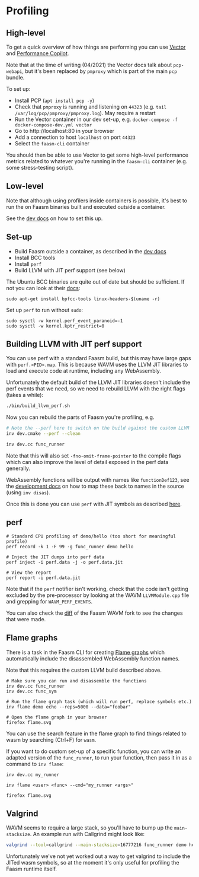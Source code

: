 # Profiling

## High-level

To get a quick overview of how things are performing you can use
[Vector](https://github.com/Netflix/vector) and [Performance
Copilot](https://pcp.io/).

Note that at the time of writing (04/2021) the Vector docs talk about
`pcp-webapi`, but it's been replaced by `pmproxy` which is part of the main
`pcp` bundle.

To set up:

- Install PCP (`apt install pcp -y`)
- Check that `pmproxy` is running and listening on `44323` (e.g. `tail
  /var/log/pcp/pmproxy/pmproxy.log`). May require a restart
- Run the Vector container in our dev set-up, e.g. `docker-compose -f
  docker-compose-dev.yml vector`
- Go to http://localhost:80 in your browser
- Add a connection to host `localhost` on port `44323`
- Select the `faasm-cli` container

You should then be able to use Vector to get some high-level performance metrics
related to whatever you're running in the `faasm-cli` container (e.g. some
stress-testing script).

## Low-level

Note that although using profilers inside containers is possible, it's best to
run the on Faasm binaries built and executed outside a container.

See the [dev docs](development.md) on how to set this up.

## Set-up

- Build Faasm outside a container, as described in the [dev docs](development.md)
- Install BCC tools
- Install `perf`
- Build LLVM with JIT perf support (see below)

The Ubuntu BCC binaries are quite out of date but should be sufficient. If not
you can look at their
[docs](https://github.com/iovisor/bcc/blob/master/INSTALL.md):

```
sudo apt-get install bpfcc-tools linux-headers-$(uname -r)
```

Set up `perf` to run without `sudo`:

```
sudo sysctl -w kernel.perf_event_paranoid=-1
sudo sysctl -w kernel.kptr_restrict=0
```

## Building LLVM with JIT perf support

You can use perf with a standard Faasm build, but this may have large gaps with
`perf.<PID>.map`. This is because WAVM uses the LLVM JIT libraries to load and
execute code at runtime, including any WebAssembly.

Unfortunately the default build of the LLVM JIT libraries doesn't include the
perf events that we need, so we need to rebuild LLVM with the right flags (takes
a while):

```bash
./bin/build_llvm_perf.sh
```

Now you can rebuild the parts of Faasm you're profiling, e.g.

```bash
# Note the --perf here to switch on the build against the custom LLVM
inv dev.cmake --perf --clean

inv dev.cc func_runner
```

Note that this will also set `-fno-omit-frame-pointer` to the compile flags
which can also improve the level of detail exposed in the perf data generally.

WebAssembly functions will be output with names like `functionDef123`, see the
[development docs](development.md) on how to map these back to names in the
source (using `inv disas`).

Once this is done you can use `perf` with JIT symbols as described
[here](https://lwn.net/Articles/633846/).

## perf

```
# Standard CPU profiling of demo/hello (too short for meaningful profile)
perf record -k 1 -F 99 -g func_runner demo hello

# Inject the JIT dumps into perf data
perf inject -i perf.data -j -o perf.data.jit

# View the report
perf report -i perf.data.jit
```

Note that if the `perf` notifier isn't working, check that the code isn't
getting excluded by the pre-processor by looking at the WAVM `LLVMModule.cpp`
file and grepping for `WAVM_PERF_EVENTS`.

You can also check the
[diff](https://github.com/WAVM/WAVM/compare/master...faasm:faasm) of the Faasm
WAVM fork to see the changes that were made.

## Flame graphs

There is a task in the Faasm CLI for creating
[Flame graphs](https://github.com/brendangregg/FlameGraph) which automatically
include the disassembled WebAssembly function names.

Note that this requires the custom LLVM build described above.

```
# Make sure you can run and disassemble the functions
inv dev.cc func_runner
inv dev.cc func_sym

# Run the flame graph task (which will run perf, replace symbols etc.)
inv flame demo echo --reps=5000 --data="foobar"

# Open the flame graph in your browser
firefox flame.svg
```

You can use the search feature in the flame graph to find things related to wasm
by searching (Ctrl+F) for `wasm`.

If you want to do custom set-up of a specific function, you can write an adapted
version of the `func_runner`, to run your function, then pass it in as a
command to `inv flame`:

```
inv dev.cc my_runner

inv flame <user> <func> --cmd="my_runner <args>"

firefox flame.svg
```

## Valgrind

WAVM seems to require a large stack, so you'll have to bump up the
`main-stacksize`. An example run with Callgrind might look like:

```bash
valgrind --tool=callgrind --main-stacksize=16777216 func_runner demo hello
```

Unfortunately we've not yet worked out a way to get valgrind to include the
JITed wasm symbols, so at the moment it's only useful for profiling the Faasm
runtime itself.
